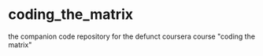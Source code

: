 # coding_the_matrix
the companion code repository for the defunct coursera course "coding the matrix"
